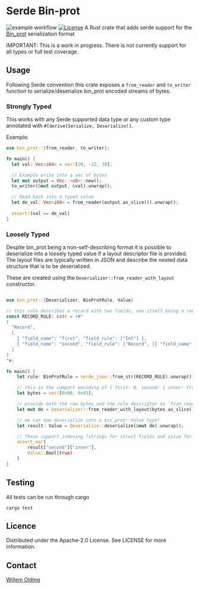# Serde Bin-prot

![example workflow](https://github.com/ChainSafe/serde-bin-prot/actions/workflows/build-and-test.yml/badge.svg) [![License](https://img.shields.io/badge/License-Apache%202.0-blue.svg)](https://opensource.org/licenses/Apache-2.0)
A Rust crate that adds serde support for the [Bin_prot](https://github.com/janestreet/bin_prot) serialization format

IMPORTANT: This is a work in progress. There is not currently support for all types or full test coverage.

## Usage

Following Serde convention this crate exposes a `from_reader` and `to_writer` function to serialize/deserialize bin_prot encoded streams of bytes.

### Strongly Typed

This works with any Serde supported data type or any custom type annotated with `#[derive(Serialize, Deserialize)]`.

Example:

```rust
use bin_prot::{from_reader, to_writer};

fn main() {
  let val: Vec<i64> = vec![20, -22, 38];

  // Example write into a vec of bytes
  let mut output = Vec::<u8>::new();
  to_writer(&mut output, &val).unwrap();

  // Read back into a typed value
  let de_val: Vec<i64> = from_reader(output.as_slice()).unwrap();
  
  assert!(val == de_val)
}

```

### Loosely Typed

Despite bin_prot being a non-self-describing format it is possible to deserialize into a loosely typed value if a layout descriptor file is provided. The layout files are typically written in JSON and describe the nested data structure that 
is to be deserialized.

These are created using the `Deserializer::from_reader_with_layout` constructor.

```rust

use bin_prot::{Deserializer, BinProtRule, Value}

// this rule describes a record with two fields, one itself being a record with a bool field
const RECORD_RULE: &str = r#"
[
  "Record",
  [
    { "field_name": "first", "field_rule": ["Int"] },
    { "field_name": "second", "field_rule": ["Record", [{ "field_name": "inner", "field_rule": ["Bool"] }] ] }
  ]
]
"#;

fn main() {
    let rule: BinProtRule = serde_json::from_str(RECORD_RULE).unwrap();

    // this is the compact encoding of { first: 0, second: { inner: true } }
    let bytes = vec![0x00, 0x01];

    // provide both the raw bytes and the rule descriptor to `from_reader_with_layout`
    let mut de = Deserializer::from_reader_with_layout(bytes.as_slice(), rule);

    // we can now deserialize into a bin_prot::Value type!
    let result: Value = Deserialize::deserialize(&mut de).unwrap();

    // These support indexing (strings for struct fields and usize for tuple/vector types)
    assert_eq!(
        result["second"]["inner"],
        Value::Bool(true)
    )
}

```

## Testing

All tests can be run through cargo

```
cargo test
```

## Licence

Distributed under the Apache-2.0 License. See LICENSE for more information.

## Contact

[Willem Olding](mailto:willem@chainsafe.io)

